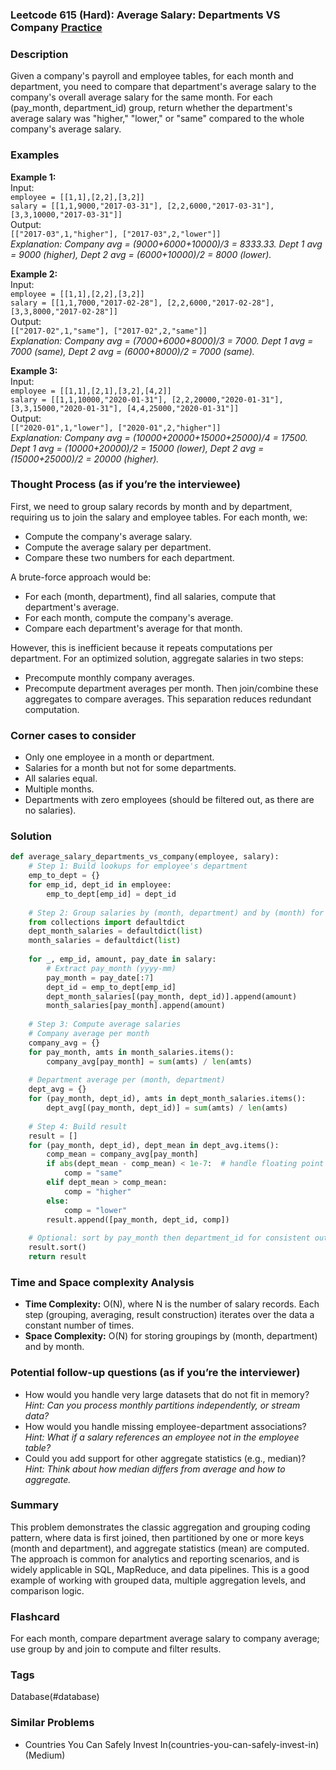 ### Leetcode 615 (Hard): Average Salary: Departments VS Company [Practice](https://leetcode.com/problems/average-salary-departments-vs-company)

### Description  
Given a company's payroll and employee tables, for each month and department, you need to compare that department's average salary to the company's overall average salary for the same month. For each (pay_month, department_id) group, return whether the department's average salary was "higher," "lower," or "same" compared to the whole company's average salary.

### Examples  

**Example 1:**  
Input:  
`employee = [[1,1],[2,2],[3,2]]`  
`salary = [[1,1,9000,"2017-03-31"], [2,2,6000,"2017-03-31"], [3,3,10000,"2017-03-31"]]`  
Output:  
`[["2017-03",1,"higher"], ["2017-03",2,"lower"]]`  
*Explanation: Company avg = (9000+6000+10000)/3 = 8333.33. Dept 1 avg = 9000 (higher), Dept 2 avg = (6000+10000)/2 = 8000 (lower).*

**Example 2:**  
Input:  
`employee = [[1,1],[2,2],[3,2]]`  
`salary = [[1,1,7000,"2017-02-28"], [2,2,6000,"2017-02-28"], [3,3,8000,"2017-02-28"]]`  
Output:  
`[["2017-02",1,"same"], ["2017-02",2,"same"]]`  
*Explanation: Company avg = (7000+6000+8000)/3 = 7000. Dept 1 avg = 7000 (same), Dept 2 avg = (6000+8000)/2 = 7000 (same).*

**Example 3:**  
Input:  
`employee = [[1,1],[2,1],[3,2],[4,2]]`  
`salary = [[1,1,10000,"2020-01-31"], [2,2,20000,"2020-01-31"], [3,3,15000,"2020-01-31"], [4,4,25000,"2020-01-31"]]`  
Output:  
`[["2020-01",1,"lower"], ["2020-01",2,"higher"]]`  
*Explanation: Company avg = (10000+20000+15000+25000)/4 = 17500. Dept 1 avg = (10000+20000)/2 = 15000 (lower), Dept 2 avg = (15000+25000)/2 = 20000 (higher).*

### Thought Process (as if you’re the interviewee)  
First, we need to group salary records by month and by department, requiring us to join the salary and employee tables. For each month, we:
- Compute the company's average salary.
- Compute the average salary per department.
- Compare these two numbers for each department.

A brute-force approach would be:
- For each (month, department), find all salaries, compute that department's average.
- For each month, compute the company's average.
- Compare each department's average for that month.

However, this is inefficient because it repeats computations per department. For an optimized solution, aggregate salaries in two steps:
- Precompute monthly company averages.
- Precompute department averages per month.
Then join/combine these aggregates to compare averages. This separation reduces redundant computation.

### Corner cases to consider  
- Only one employee in a month or department.
- Salaries for a month but not for some departments.
- All salaries equal.
- Multiple months.
- Departments with zero employees (should be filtered out, as there are no salaries).

### Solution

```python
def average_salary_departments_vs_company(employee, salary):
    # Step 1: Build lookups for employee's department
    emp_to_dept = {}
    for emp_id, dept_id in employee:
        emp_to_dept[emp_id] = dept_id
    
    # Step 2: Group salaries by (month, department) and by (month) for company
    from collections import defaultdict
    dept_month_salaries = defaultdict(list)
    month_salaries = defaultdict(list)
    
    for _, emp_id, amount, pay_date in salary:
        # Extract pay_month (yyyy-mm)
        pay_month = pay_date[:7]
        dept_id = emp_to_dept[emp_id]
        dept_month_salaries[(pay_month, dept_id)].append(amount)
        month_salaries[pay_month].append(amount)
    
    # Step 3: Compute average salaries
    # Company average per month
    company_avg = {}
    for pay_month, amts in month_salaries.items():
        company_avg[pay_month] = sum(amts) / len(amts)
    
    # Department average per (month, department)
    dept_avg = {}
    for (pay_month, dept_id), amts in dept_month_salaries.items():
        dept_avg[(pay_month, dept_id)] = sum(amts) / len(amts)
    
    # Step 4: Build result
    result = []
    for (pay_month, dept_id), dept_mean in dept_avg.items():
        comp_mean = company_avg[pay_month]
        if abs(dept_mean - comp_mean) < 1e-7:  # handle floating point equality
            comp = "same"
        elif dept_mean > comp_mean:
            comp = "higher"
        else:
            comp = "lower"
        result.append([pay_month, dept_id, comp])
    
    # Optional: sort by pay_month then department_id for consistent output
    result.sort()
    return result
```

### Time and Space complexity Analysis  

- **Time Complexity:** O(N), where N is the number of salary records. Each step (grouping, averaging, result construction) iterates over the data a constant number of times.
- **Space Complexity:** O(N) for storing groupings by (month, department) and by month.

### Potential follow-up questions (as if you’re the interviewer)  

- How would you handle very large datasets that do not fit in memory?  
  *Hint: Can you process monthly partitions independently, or stream data?*
- How would you handle missing employee-department associations?  
  *Hint: What if a salary references an employee not in the employee table?*
- Could you add support for other aggregate statistics (e.g., median)?  
  *Hint: Think about how median differs from average and how to aggregate.*

### Summary
This problem demonstrates the classic aggregation and grouping coding pattern, where data is first joined, then partitioned by one or more keys (month and department), and aggregate statistics (mean) are computed. The approach is common for analytics and reporting scenarios, and is widely applicable in SQL, MapReduce, and data pipelines. This is a good example of working with grouped data, multiple aggregation levels, and comparison logic.


### Flashcard
For each month, compare department average salary to company average; use group by and join to compute and filter results.

### Tags
Database(#database)

### Similar Problems
- Countries You Can Safely Invest In(countries-you-can-safely-invest-in) (Medium)